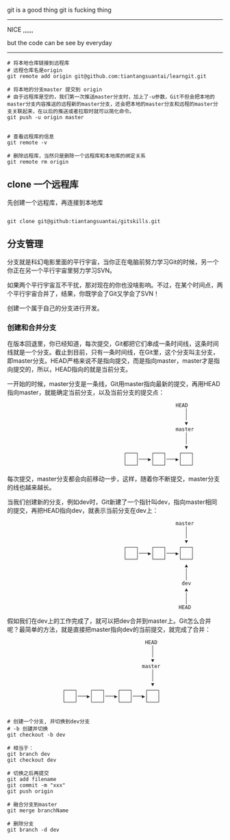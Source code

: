 git is a good thing
git is fucking thing


---


NICE ,,,,,,


but the code can be see by everyday



---

```shell
# 将本地仓库链接到远程库
# 远程仓库名是origin
git remote add origin git@github.com:tiantangsuantai/learngit.git

# 将本地的分支master 提交到 origin
# 由于远程库是空的，我们第一次推送master分支时，加上了-u参数，Git不但会把本地的master分支内容推送的远程新的master分支，还会把本地的master分支和远程的master分支关联起来，在以后的推送或者拉取时就可以简化命令。
git push -u origin master


# 查看远程库的信息
git remote -v

# 删除远程库，当然只是删除一个远程库和本地库的绑定关系
git remote rm origin

```

## clone 一个远程库
先创建一个远程库，再连接到本地库
```shell

git clone git@github:tiantangsuantai/gitskills.git

```

## 分支管理
分支就是科幻电影里面的平行宇宙，当你正在电脑前努力学习Git的时候，另一个你正在另一个平行宇宙里努力学习SVN。

如果两个平行宇宙互不干扰，那对现在的你也没啥影响。不过，在某个时间点，两个平行宇宙合并了，结果，你既学会了Git又学会了SVN！

创建一个属于自己的分支进行开发。
### 创建和合并分支
在版本回退里，你已经知道，每次提交，Git都把它们串成一条时间线，这条时间线就是一个分支。截止到目前，只有一条时间线，在Git里，这个分支叫主分支，即master分支。HEAD严格来说不是指向提交，而是指向master，master才是指向提交的，所以，HEAD指向的就是当前分支。

一开始的时候，master分支是一条线，Git用master指向最新的提交，再用HEAD指向master，就能确定当前分支，以及当前分支的提交点：

                                                           HEAD
                                                              │
                                                              │
                                                              ▼
                                                           master
                                                              │
                                                              │
                                                              ▼
                                          ┌───┐    ┌───┐    ┌───┐
                                          │   │───▶│   │───▶│   │
                                          └───┘    └───┘    └───┘

每次提交，master分支都会向前移动一步，这样，随着你不断提交，master分支的线也越来越长。

当我们创建新的分支，例如dev时，Git新建了一个指针叫dev，指向master相同的提交，再把HEAD指向dev，就表示当前分支在dev上：


                                                           master
                                                              │
                                                              │
                                                              ▼
                                          ┌───┐    ┌───┐    ┌───┐
                                          │   │───▶│   │───▶│   │
                                          └───┘    └───┘    └───┘
                                                              ▲
                                                              │
                                                              │
                                                             dev
                                                              ▲
                                                              │
                                                              │
                                                            HEAD

假如我们在dev上的工作完成了，就可以把dev合并到master上。Git怎么合并呢？最简单的方法，就是直接把master指向dev的当前提交，就完成了合并：


                                                 HEAD
                                                   │
                                                   │
                                                   ▼
                                                master
                                                   │
                                                   │
                                                   ▼
                      ┌───┐    ┌───┐    ┌───┐    ┌───┐
                      │   │───▶│   │───▶│   │───▶│   │
                      └───┘    └───┘    └───┘    └───┘


```shell

# 创建一个分支, 并切换到dev分支
# -b 创建并切换
git checkout -b dev

# 相当于：
git branch dev
git checkout dev

# 切换之后再提交
git add filename
git commit -m "xxx"
git push origin

# 融合分支到master
git merge branchName

# 删除分支
git branch -d dev


```

